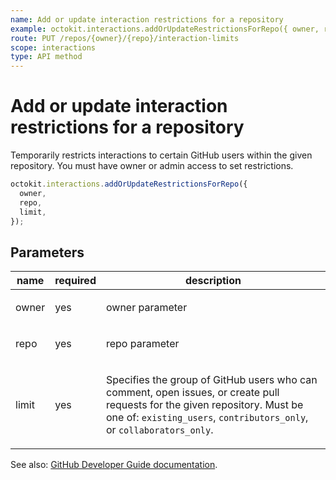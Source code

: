 ```yaml
---
name: Add or update interaction restrictions for a repository
example: octokit.interactions.addOrUpdateRestrictionsForRepo({ owner, repo, limit })
route: PUT /repos/{owner}/{repo}/interaction-limits
scope: interactions
type: API method
---
```


# Add or update interaction restrictions for a repository

Temporarily restricts interactions to certain GitHub users within the given repository. You must have owner or admin access to set restrictions.

```js
octokit.interactions.addOrUpdateRestrictionsForRepo({
  owner,
  repo,
  limit,
});
```

## Parameters

<table>
  <thead>
    <tr>
      <th>name</th>
      <th>required</th>
      <th>description</th>
    </tr>
  </thead>
  <tbody>
    <tr><td>owner</td><td>yes</td><td>

owner parameter

</td></tr>
<tr><td>repo</td><td>yes</td><td>

repo parameter

</td></tr>
<tr><td>limit</td><td>yes</td><td>

Specifies the group of GitHub users who can comment, open issues, or create pull requests for the given repository. Must be one of: `existing_users`, `contributors_only`, or `collaborators_only`.

</td></tr>
  </tbody>
</table>

See also: [GitHub Developer Guide documentation](https://developer.github.com/v3/interactions/repos/#add-or-update-interaction-restrictions-for-a-repository).
